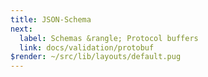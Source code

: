 ```yaml
---
title: JSON-Schema
next:
  label: Schemas &rangle; Protocol buffers
  link: docs/validation/protobuf
$render: ~/src/lib/layouts/default.pug
---
```

